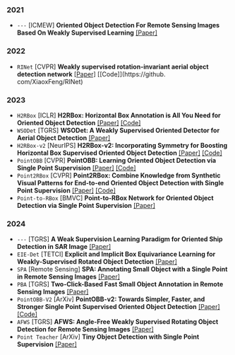 ### 2021
- `---` [ICMEW] **Oriented Object Detection For Remote Sensing Images Based On Weakly Supervised Learning** [[Paper]](https://ieeexplore.ieee.org/abstract/document/9455957?casa_token=x3jK_8szB8sAAAAA:0UV4id4FbO-zSz7X_5Px7CAiZrgHlcdO5gEdspfubB2hZr4CMKWShzdjprnTDEufOL3AhQ3FnZn_) 

### 2022
- `RINet` [CVPR] **Weakly supervised rotation-invariant aerial object detection network** [[Paper]](https://openaccess.thecvf.com/content/CVPR2022/html/Feng_Weakly_Supervised_Rotation-Invariant_Aerial_Object_Detection_Network_CVPR_2022_paper.html) [[Code]](https://github. com/XiaoxFeng/RINet)

### 2023
- `H2RBox` [ICLR] **H2RBox: Horizontal Box Annotation is All You Need for Oriented Object Detection** [[Paper]](https://arxiv.org/abs/2210.06742) [[Code]](https://github.com/yangxue0827/h2rbox-mmrotate)
- `WSODet` [TGRS] **WSODet: A Weakly Supervised Oriented Detector for Aerial Object Detection** [[Paper]](https://ieeexplore.ieee.org/document/10049586)
- `H2RBox-v2` [NeurIPS] **H2RBox-v2: Incorporating Symmetry for Boosting Horizontal Box Supervised Oriented Object Detection** [[Paper]](https://arxiv.org/abs/2304.04403) [[Code]](https://github.com/open-mmlab/mmrotate/tree/dev-1.x/configs/h2rbox_v2)
- `PointOBB` [CVPR] **PointOBB: Learning Oriented Object Detection via Single Point Supervision** [[Paper]](https://arxiv.org/abs/2311.14757) [[Code]](https://github.com/Luo-Z13/pointobb)
- `Point2RBox` [CVPR] **Point2RBox: Combine Knowledge from Synthetic Visual Patterns for End-to-end Oriented Object Detection with Single Point Supervision** [[Paper]](https://arxiv.org/abs/2311.14758) [[Code]](https://github.com/yuyi1005/point2rbox-mmrotate/tree/dev-1.x/configs/point2rbox)
- `Point-to-RBox` [BMVC] **Point-to-RBox Network for Oriented Object Detection via Single Point Supervision** [[Paper]](https://papers.bmvc2023.org/0323.pdf)
### 2024
- `---` [TGRS] **A Weak Supervision Learning Paradigm for Oriented Ship Detection in SAR Image** [[Paper]](https://ieeexplore.ieee.org/document/10463064)
- `EIE-Det` [TETCI] **Explicit and Implicit Box Equivariance Learning for Weakly-Supervised Rotated Object Detection** [[Paper]](https://ieeexplore.ieee.org/document/10535195)
- `SPA` [Remote Sensing] **SPA: Annotating Small Object with a Single Point in Remote Sensing Images** [[Paper]](https://www.mdpi.com/2072-4292/16/14/2515)
- `PBA` [TGRS] **Two-Click-Based Fast Small Object Annotation in Remote Sensing Images** [[Paper]](https://ieeexplore.ieee.org/document/10634559)
- `PointOBB-V2` [ArXiv] **PointOBB-v2: Towards Simpler, Faster, and Stronger Single Point Supervised Oriented Object Detection** [[Paper]](https://arxiv.org/abs/2410.08210) [[Code]](https://github.com/taugeren/PointOBB-v2)
- `AFWS` [TGRS] **AFWS: Angle-Free Weakly Supervised Rotating Object Detection for Remote Sensing Images** [[Paper]](https://ieeexplore.ieee.org/document/10731721)
- `Point Teacher` [ArXiv] **Tiny Object Detection with Single Point Supervision** [[Paper]](https://arxiv.org/pdf/2412.05837)
